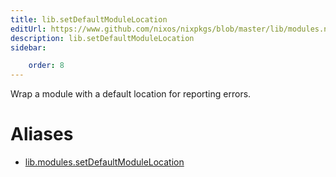 ```yaml
---
title: lib.setDefaultModuleLocation
editUrl: https://www.github.com/nixos/nixpkgs/blob/master/lib/modules.nix#L451C30
description: lib.setDefaultModuleLocation
sidebar:

    order: 8
---
```


Wrap a module with a default location for reporting errors.


# Aliases

- [lib.modules.setDefaultModuleLocation](reference/lib/modules/lib-modules-setDefaultModuleLocation)


